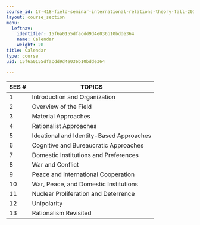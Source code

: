 ```yaml
---
course_id: 17-418-field-seminar-international-relations-theory-fall-2011
layout: course_section
menu:
  leftnav:
    identifier: 15f6a0155dfacdd9d4e036b10bdde364
    name: Calendar
    weight: 20
title: Calendar
type: course
uid: 15f6a0155dfacdd9d4e036b10bdde364

---
```


| SES # | TOPICS |
| --- | --- |
| 1 | Introduction and Organization |
| 2 | Overview of the Field |
| 3 | Material Approaches |
| 4 | Rationalist Approaches |
| 5 | Ideational and Identity-Based Approaches |
| 6 | Cognitive and Bureaucratic Approaches |
| 7 | Domestic Institutions and Preferences |
| 8 | War and Conflict |
| 9 | Peace and International Cooperation |
| 10 | War, Peace, and Domestic Institutions |
| 11 | Nuclear Proliferation and Deterrence |
| 12 | Unipolarity |
| 13 | Rationalism Revisited